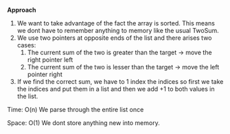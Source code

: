 **Approach**


1. We want to take advantage of the fact the array is sorted. This means we dont have to remember anything to memory like the usual TwoSum.
2. We use two pointers at opposite ends of the list and there arises two cases:
    1. The current sum of the two is greater than the target -> move the right pointer left
    2. The current sum of the two is lesser than the target -> move the left pointer right
3. If we find the correct sum, we have to 1 index the indices so first we take the indices and put them in a list and then we add +1 to both values in the list.


Time: O(n) We parse through the entire list once


Space: O(1) We dont store anything new into memory.